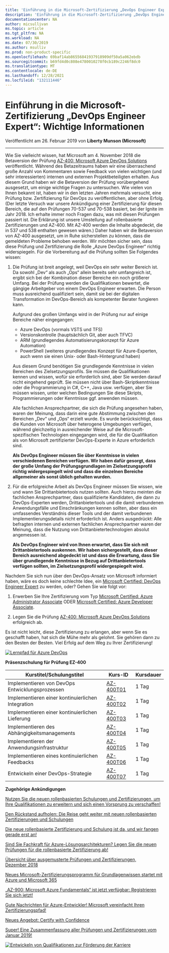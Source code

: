 ```yaml
---
title: 'Einführung in die Microsoft-Zertifizierung „DevOps Engineer Expert“: Wichtige Informationen | Microsoft-Dokumentation'
description: 'Einführung in die Microsoft-Zertifizierung „DevOps Engineer Expert“: Wichtige Informationen'
documentationcenter: NA
author: micsullivan
ms.topic: article
ms.tgt_pltfrm: NA
ms.workload: NA
ms.date: 07/30/2019
ms.author: msulliv
ms.prod: non-product-specific
ms.openlocfilehash: 69baf14ab86556841937918909df50a5a062ebdb
ms.sourcegitcommit: b69fd4d0c808e4780010278f0cb189c2246f8dc0
ms.translationtype: MT
ms.contentlocale: de-DE
ms.lasthandoff: 12/28/2021
ms.locfileid: "132111446"
---
```

# <a name="introducing-the-microsoft-devops-engineer-expert-certification-what-you-need-to-know"></a>Einführung in die Microsoft-Zertifizierung „DevOps Engineer Expert“: Wichtige Informationen

Veröffentlicht am 26. Februar 2019 von **Liberty Munson (Microsoft)**

___

Wie Sie vielleicht wissen, hat Microsoft am 4. November 2018 die Betaversion der Prüfung [AZ-400: Microsoft Azure DevOps Solutions](https://www.microsoft.com/learning/exam-AZ-400.aspx) veröffentlicht. Während des Betazeitraums haben wir eine überraschend große Anzahl von Kommentaren sowie Feedback von vielen wichtigen (und sehr interessierten) internen und externen Projektbeteiligten erhalten. Aus diesem Grund haben wir die Betaversion der Prüfung vorübergehend ausgesetzt, um einige wichtige Fragen zu untersuchen. Wie vielen von Ihnen bekannt ist, haben wir in den letzten Jahren mehrmals versucht, eine Prüfung bzw. Zertifizierung für DevOps zu veröffentlichen, aber ohne Erfolg. (Der letzte Versuch war unsere Ankündigung einer Zertifizierung für diesen Bereich, die auf den Prüfungen 70-537 und 70-538 basiert, bei der Ignite im Jahr 2018. Ich erhalte immer noch Fragen dazu, was mit diesen Prüfungen passiert ist. Die Erklärung ist unsere Umstellung auf rollenbasierte Zertifizierungen und AZ-400. Mit AZ-400 werden die Inhalte abgedeckt, die in 537 und 538 enthalten gewesen wären.) Daher haben wir die Betaversion von AZ-400 ausgesetzt, um in Ruhe sicherstellen zu können, dass die gemeldeten Probleme behoben werden. Wir möchten sicher sein, dass diese Prüfung und Zertifizierung die Rolle „Azure DevOps Engineer“ richtig widerspiegeln. Für die Vorbereitung auf die Prüfung sollten Sie Folgendes wissen:

1. Die Prüfung ist breit angelegt, weil DevOps ein sehr weiter Bereich ist. Da sowohl „Dev“ als auch „Ops“ allein bereits sehr umfangreich ist, ergibt sich bei der Kombination dieser Bereiche ein noch größerer Umfang. Bei der Prüfung werden die Qualifikationen bewertet, die gängige Arbeitgeber von einem DevOps Engineer erwarten. Die Person muss ausreichend qualifiziert sein, damit sie bei der digitalen Transformation im DevOps-Bereich als kompetenter Berater fungieren kann.

    Aufgrund des großen Umfangs wird in der Prüfung nur auf einige Bereiche näher eingegangen:

    - Azure DevOps (vormals VSTS und TFS)
    - Versionskontrolle (hauptsächlich Git, aber auch TFVC)
    - ARM (grundlegendes Automatisierungskonzept für Azure Automation)
    - PowerShell (weiteres grundlegendes Konzept für Azure-Experten, auch wenn sie einen Unix- oder Bash-Hintergrund haben)

    Aus diesem Grund benötigen Sie grundlegende Kenntnisse in vielen Bereichen des Zielsetzungsprofils. Sie müssen die Qualifikationen kennen und wissen, wofür sie erforderlich sind, aber Sie werden darauf nicht eingehend geprüft. Sie müssen nicht über Bash-Skriptkenntnisse oder die Programmierung in C#, C++, Java usw. verfügen, aber Sie müssen wissen, unter welchen Bedingungen Sie diese Skripts, Programmierungen oder Kenntnisse ggf. anwenden müssen.

    Alle fachlichen Ansprechpartner, die sich die Prüfung angesehen haben, waren der Meinung, dass darin eine gute Abstimmung zwischen den Bereichen „Dev“ und „Ops“ erzielt wurde. Es wurde berücksichtigt, dass die Kunden von Microsoft über heterogene Umgebungen verfügen, während gleichzeitig in ausreichender Weise auf die Microsoft-spezifischen Technologien eingegangen wird, die für die Qualifikation als von Microsoft zertifizierter DevOps-Experte in Azure erforderlich sind.

    **Als DevOps Engineer müssen Sie über Kenntnisse in vielen verschiedenen Bereichen verfügen. Wir haben dafür gesorgt, dass der große Umfang der Prüfungsgrundlagen im Zielsetzungsprofil richtig widergespiegelt wird und dass die einzelnen Bereiche allgemeiner als sonst üblich gehalten wurden.**

2. Für die erfolgreiche Arbeit als DevOps Engineer müssen Sie wissen, wie und wann Sie Drittanbietertools nutzen sollten. Auch hierzu meinten die fachlichen Ansprechpartner, dass qualifizierte Kandidaten, die dann zu DevOps-Experten werden, Drittanbietertools und die damit verbundenen Anwendungsfälle und Einschränkungen kennen sollten, aber dass ein umfassendes Verständnis dieser Tools und der damit verbundenen Implementierungsdetails nicht erforderlich ist. Anders ausgedrückt: Alle befragten internen und externen fachlichen Ansprechpartner waren der Meinung, dass die Nutzung von Drittanbietertechnologien absolut angemessen ist.

    **Als DevOps Engineer wird von Ihnen erwartet, dass Sie sich mit Drittanbietertools auskennen. Wir haben sichergestellt, dass dieser Bereich ausreichend abgedeckt ist und dass die Erwartung, dass Sie über grundlegende Kenntnisse in Bezug auf Drittanbietertools verfügen sollten, im Zielsetzungsprofil widergespiegelt wird.**

Nachdem Sie sich nun über den DevOps-Ansatz von Microsoft informiert haben, wäre es doch keine schlechte Idee, ein [Microsoft Certified: DevOps Engineer Expert](https://www.microsoft.com/learning/azure-devops.aspx) zu werden, oder? Gehen Sie wie folgt vor:

1. Erwerben Sie Ihre Zertifizierung vom Typ [Microsoft Certified: Azure Administrator Associate](https://www.microsoft.com/learning/azure-administrator.aspx) ODER [Microsoft Certified: Azure Developer Associate](https://www.microsoft.com/learning/azure-developer.aspx).

2. Legen Sie die Prüfung [AZ-400: Microsoft Azure DevOps Solutions](https://www.microsoft.com/learning/exam-AZ-400.aspx) erfolgreich ab.

Es ist nicht leicht, diese Zertifizierung zu erlangen, aber wenn Sie es geschafft haben, hat sich die Mühe mehr als gelohnt. Sie gehören dann zu den Besten der Besten. Viel Erfolg auf dem Weg zu Ihrer Zertifizierung!

[![Lernpfad für Azure DevOps](images/azuredevops-feb25-2019-375197.jpg)](images/azuredevops-feb25-2019-375197.jpg)

**Präsenzschulung für Prüfung EZ-400**

| Kurstitel/Schulungstitel | Kurs-ID | Kursdauer |
| --- | --- | --- |
| Implementieren von DevOps Entwicklungsprozessen |   [AZ-400T01](https://www.microsoft.com/learning/course.aspx?cid=AZ-400T01) | 1 Tag |
| Implementieren einer kontinuierlichen Integration |   [AZ-400T02](https://www.microsoft.com/learning/course.aspx?cid=AZ-400T02) | 1 Tag |
| Implementieren einer kontinuierlichen Lieferung |   [AZ-400T03](https://www.microsoft.com/learning/course.aspx?cid=AZ-400T03) | 1 Tag |
| Implementieren des Abhängigkeitsmanagements |   [AZ-400T04](https://www.microsoft.com/learning/course.aspx?cid=AZ-400T04) | 1 Tag |
| Implementieren der Anwendungsinfrastruktur |   [AZ-400T05](https://www.microsoft.com/learning/course.aspx?cid=AZ-400T05) | 1 Tag |
| Implementieren eines kontinuierlichen Feedbacks |   [AZ-400T06](https://www.microsoft.com/learning/course.aspx?cid=AZ-400T06) | 1 Tag |
| Entwickeln einer DevOps-Strategie |   [AZ-400T07](https://www.microsoft.com/learning/course.aspx?cid=AZ-400T07) | 1 Tag |

**Zugehörige Ankündigungen**

[Nutzen Sie die neuen rollenbasierten Schulungen und Zertifizierungen, um Ihre Qualifikationen zu erweitern und sich einen Vorsprung zu verschaffen!](https://www.microsoft.com/en-us/learning/community-blog-post.aspx?BlogId=8&Id=375161)

[Den Rückstand aufholen: Die Reise geht weiter mit neuen rollenbasierten Zertifizierungen und Schulungen](https://www.microsoft.com/en-us/learning/community-blog-post.aspx?BlogId=8&Id=375200)

[Die neue rollenbasierte Zertifizierung und Schulung ist da, und wir fangen gerade erst an!](https://www.microsoft.com/en-us/learning/community-blog-post.aspx?BlogId=8&Id=375159)

[Sind Sie Fachkraft für Azure-Lösungsarchitekturen? Legen Sie die neuen Prüfungen für die rollenbasierte Zertifizierung ab!](https://www.microsoft.com/en-us/learning/community-blog-post.aspx?BlogId=8&Id=375157)

[Übersicht über ausgemusterte Prüfungen und Zertifizierungen, Dezember 2018](https://www.microsoft.com/en-us/learning/community-blog-post.aspx?BlogId=8&Id=375189)

[Neues Microsoft-Zertifizierungsprogramm für Grundlagenwissen startet mit Azure und Microsoft 365](https://www.microsoft.com/en-us/learning/community-blog-post.aspx?BlogId=8&Id=375158)

[„AZ-900: Microsoft Azure Fundamentals“ ist jetzt verfügbar: Registrieren Sie sich jetzt!](https://www.microsoft.com/en-us/learning/community-blog-post.aspx?BlogId=8&Id=375190)

[Gute Nachrichten für Azure-Entwickler! Microsoft vereinfacht Ihren Zertifizierungspfad!](https://www.microsoft.com/en-us/learning/community-blog-post.aspx?BlogId=8&Id=375185)

[Neues Angebot: Certify with Confidence](https://www.microsoft.com/en-us/learning/community-blog-post.aspx?BlogId=8&Id=375201)

[Super! Eine Zusammenfassung aller Prüfungen und Zertifizierungen vom Januar 2019!](https://www.microsoft.com/en-us/learning/community-blog-post.aspx?BlogId=8&Id=375204)

[![Entwickeln von Qualifikationen zur Förderung der Karriere](images/microsoft-certified-banner.png)](https://www.microsoft.com/learning/azure-training-certification.aspx?WT.icid=mva_bnr_lexawareness_usen_asi_rightrail_oct2017)